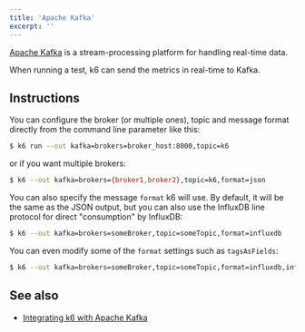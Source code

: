 ```yaml
---
title: 'Apache Kafka'
excerpt: ''
---
```


[Apache Kafka](https://kafka.apache.org) is a stream-processing platform for handling real-time data.

When running a test, k6 can send the metrics in real-time to Kafka.

## Instructions

You can configure the broker (or multiple ones), topic and message format directly from the command line parameter like this:

<CodeGroup labels={[]}>

```bash
$ k6 run --out kafka=brokers=broker_host:8000,topic=k6
```

</CodeGroup>

or if you want multiple brokers:

<CodeGroup labels={[]}>

```bash
$ k6 --out kafka=brokers={broker1,broker2},topic=k6,format=json
```

</CodeGroup>

You can also specify the message `format` k6 will use. By default, it will be the same as the JSON output, but you can also use the InfluxDB line protocol for direct "consumption" by InfluxDB:

<CodeGroup labels={[]}>

```bash
$ k6 --out kafka=brokers=someBroker,topic=someTopic,format=influxdb
```

</CodeGroup>

You can even modify some of the `format` settings such as `tagsAsFields`:

<CodeGroup labels={[]}>

```bash
$ k6 --out kafka=brokers=someBroker,topic=someTopic,format=influxdb,influxdb.tagsAsFields={url,myCustomTag}
```

</CodeGroup>

## See also

- [Integrating k6 with Apache Kafka](https://k6.io/blog/integrating-k6-with-apache-kafka)
